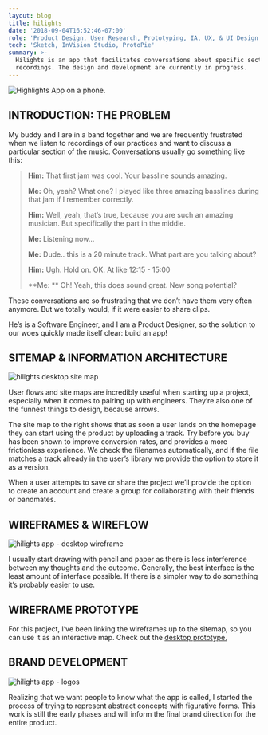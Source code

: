 ```yaml
---
layout: blog
title: hilights
date: '2018-09-04T16:52:46-07:00'
role: 'Product Design, User Research, Prototyping, IA, UX, & UI Design'
tech: 'Sketch, InVision Studio, ProtoPie'
summary: >-
  Hilights is an app that facilitates conversations about specific sections of
  recordings. The design and development are currently in progress.
---
```

![Highlights App on a phone.](/uploads/hilights-01.jpg)

## INTRODUCTION: THE PROBLEM

My buddy and I are in a band together and we are frequently frustrated when we listen  to recordings of our practices and want to discuss a particular section of the music. Conversations usually go something like this:

> **Him:** That first jam was cool. Your bassline sounds amazing.
>
> **Me:**  Oh, yeah? What one? I played like three amazing basslines during that jam if I remember correctly.
>
> **Him:** Well, yeah, that‘s true, because you are such an amazing musician. But specifically the part in the middle.
>
> **Me:** Listening now...
>
> **Me:** Dude.. this is a 20 minute track. What part are you talking about?
>
> **Him:** Ugh. Hold on. OK. At like 12:15 - 15:00
>
> **Me: ** Oh! Yeah, this does sound great. New song potential?

These conversations are so frustrating that we don’t have them very often anymore. But we totally would, if it were easier to share clips.

He’s is a Software Engineer, and I am a Product Designer, so the solution to our woes quickly made itself clear: build an app!

## SITEMAP & INFORMATION ARCHITECTURE

![hilights  desktop site map](/uploads/hilights-02-desktop-sitemap.jpg)

User flows and site maps are incredibly useful when starting up a project, especially when it comes to pairing up with engineers. They’re also one of the funnest things to design, because arrows.

The site map to the right shows that as soon a user lands on the homepage they can start using the product by uploading a track. Try before you buy has been shown to improve conversion rates, and provides a more frictionless experience. We check the filenames automatically, and if the file matches a track already in the user’s library we provide the option to store it as a version.

When a user attempts to save or share the project we’ll provide the option to create an account and create a group for collaborating with their friends or bandmates.

## WIREFRAMES & WIREFLOW

![hilights app - desktop wireframe](/uploads/hilights-03-desktop-wireframe.png)

I usually start drawing with pencil and paper as there is less interference between my thoughts and the outcome. Generally, the best interface is the least amount of interface possible. If there is a simpler way to do something it’s probably easier to use.



## WIREFRAME PROTOTYPE

For this project, I’ve been linking the wireframes up to the sitemap, so you can use it as an interactive map. Check out the [desktop prototype.](https://invis.io/VMGT0GPG6TJ)



## BRAND DEVELOPMENT

![hilights app - logos](/uploads/hilights-04-logos.png)

Realizing that we want people to know what the app is called, I started the process of trying to represent abstract concepts with figurative forms. This work is still the early phases and will inform the final brand direction for the entire product.
